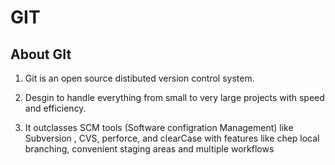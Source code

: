 # GIT 

 ## About GIt
  1. Git is an open source distibuted version control system.

  2. Desgin to handle everything from small  to very large projects with speed and efficiency.
  
  3. It outclasses SCM tools (Software configration Management) like Subversion , CVS, perforce, and clearCase with features like chep local branching, convenient staging areas and multiple workflows

   